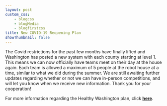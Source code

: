 ```yaml
--- 
layout: post
custom_css: 
    - blogcss
    - blogMedia
    - blogfirstcss
title: New COVID-19 Reopening Plan 
showThumbnail: false
---
```


The Covid restrictions for the past few months have finally lifted and Washington has posted a new system with each county starting at level 1. This means we can now officially have teams meet on their day at the house again. Each team is allowed a maximum of 5 people at the robot house at a time, similar to what we did during the summer. We are still awaiting further updates regarding whether or not we can have in-person competitions, and will let you know when we receive new information. Thank you for your cooperation! 


For more information regarding the Healthy Washington plan, click <a href = "https://coronavirus.wa.gov/what-you-need-know/safe-start/whats-open" target = "_blank"><b>here</b></a>. 

